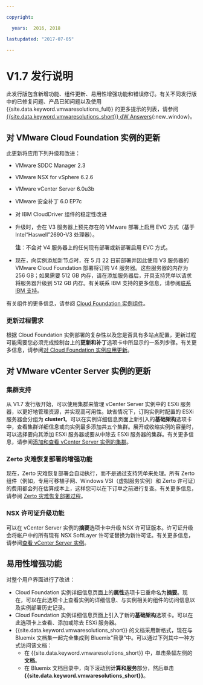 ```yaml
---

copyright:

  years:  2016, 2018

lastupdated: "2017-07-05"

---
```


# V1.7 发行说明

此发行版包含新增功能、组件更新、易用性增强功能和错误修订。有关不同发行版中的已修复问题、产品已知问题以及使用 {{site.data.keyword.vmwaresolutions_full}} 的更多提示的列表，请参阅 [{{site.data.keyword.vmwaresolutions_short}} dW Answers](https://developer.ibm.com/answers/topics/cloudvmw/){:new_window}。

## 对 VMware Cloud Foundation 实例的更新

此更新将应用下列升级和改进：
* VMware SDDC Manager 2.3
* VMware NSX for vSphere 6.2.6
* VMware vCenter Server 6.0u3b
* VMware 安全补丁 6.0 EP7c
* 对 IBM CloudDriver 组件的稳定性改进
* 升级时，会在 V3 服务器上预先存在的 VMware 部署上启用 EVC 方式（基于 Intel“Haswell”2690-V3 处理器）。

  **注**：不会对 V4 服务器上的任何现有部署或新部署启用 EVC 方式。

* 现在，向实例添加新节点时，在 5 月 22 日前部署并因此使用 V3 服务器的 VMware Cloud Foundation 部署将订购 V4 服务器。这些服务器的内存为 256 GB；如果需要 512 GB 内存，请在添加服务器后，开具支持凭单以请求将服务器升级到 512 GB 内存。有关联系 IBM 支持的更多信息，请参阅[联系 IBM 支持](trbl_support.html)。

有关组件的更多信息，请参阅 [Cloud Foundation 实例组件](../sddc/sd_cloudfoundationoverview.html#cloud-foundation-instance-components)。

### 更新过程需求

根据 Cloud Foundation 实例部署的复杂性以及您是否具有多站点配置，更新过程可能需要您必须完成控制台上的**更新和补丁**选项卡中所显示的一系列步骤。有关更多信息，请参阅[对 Cloud Foundation 实例应用更新](../sddc/sd_applyingupdates.html#applying-updates-to-cloud-foundation-instances)。

## 对 VMware vCenter Server 实例的更新

### 集群支持

从 V1.7 发行版开始，可以使用集群来管理 vCenter Server 实例中的 ESXi 服务器，以更好地管理资源，并实现高可用性。缺省情况下，订购实例时配置的 ESXi 服务器会分组为 **cluster1**。可以在实例详细信息页面上新引入的**基础架构**选项卡中，查看集群详细信息或向实例最多添加共五个集群。展开或收缩实例的容量时，可以选择要向其添加 ESXi 服务器或要从中除去 ESXi 服务器的集群。有关更多信息，请参阅[添加和查看 vCenter Server 实例的集群](../vcenter/vc_addingviewingclusters.html)。

### Zerto 灾难恢复部署的增强功能

现在，Zerto 灾难恢复部署会自动执行，而不是通过支持凭单来处理。所有 Zerto 组件（例如，专用可移植子网、Windows VSI（虚拟服务实例）和 Zerto 许可证）的费用都会列在估算成本上，这样您可以在下订单之前进行复查。有关更多信息，请参阅 [Zerto 灾难恢复部署过程](../services/addingzertodr.html)。

### NSX 许可证升级功能

可以在 vCenter Server 实例的**摘要**选项卡中升级 NSX 许可证版本。许可证升级会将帐户中的所有现有 NSX SoftLayer 许可证替换为新许可证。有关更多信息，请参阅[查看 vCenter Server 实例](../vcenter/vc_viewinginstances.html)。

## 易用性增强功能

对整个用户界面进行了改进：
* Cloud Foundation 实例详细信息页面上的**属性**选项卡已重命名为**摘要**。现在，可以在此选项卡上查看实例的详细信息、与实例相关的组件的访问信息以及实例部署历史记录。
* Cloud Foundation 实例详细信息页面上引入了新的**基础架构**选项卡。可以在此选项卡上查看、添加或除去 ESXi 服务器。
* {{site.data.keyword.vmwaresolutions_short}} 的文档采用新格式，现在与 Bluemix 文档集一起完全集成到 Bluemix“目录”中。可以通过下列其中一种方式访问该文档：
  * 在 {{site.data.keyword.vmwaresolutions_short}} 中，单击条幅左侧的**文档**。
  * 在 Bluemix 文档目录中，向下滚动到**计算和服务**部分，然后单击 **{{site.data.keyword.vmwaresolutions_short}}**。
